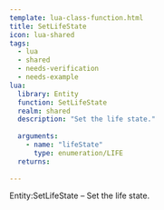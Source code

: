 ```yaml
---
template: lua-class-function.html
title: SetLifeState
icon: lua-shared
tags:
  - lua
  - shared
  - needs-verification
  - needs-example
lua:
  library: Entity
  function: SetLifeState
  realm: shared
  description: "Set the life state."
  
  arguments:
    - name: "lifeState"
      type: enumeration/LIFE
  returns:
    
---
```


<div class="lua__search__keywords">
Entity:SetLifeState &#x2013; Set the life state.
</div>
